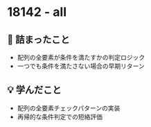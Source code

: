 # 18142 - all

## 🤔 詰まったこと

- 配列の全要素が条件を満たすかの判定ロジック
- 一つでも条件を満たさない場合の早期リターン

## 💡 学んだこと

- 配列の全要素チェックパターンの実装
- 再帰的な条件判定での短絡評価
